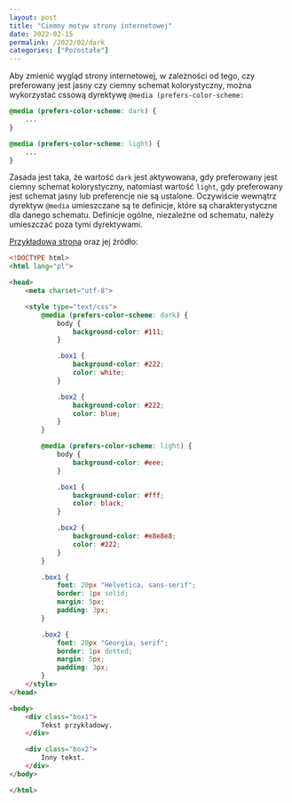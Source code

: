 ```yaml
---
layout: post
title: "Ciemny motyw strony internetowej"
date: 2022-02-15
permalink: /2022/02/dark
categories: ["Pozostałe"]
---
```


Aby zmienić wygląd strony internetowej, w zależności od tego, czy preferowany jest jasny czy ciemny schemat kolorystyczny, można wykorzystać cssową dyrektywę ``@media (prefers-color-scheme:``
```css
@media (prefers-color-scheme: dark) {
    ...
}

@media (prefers-color-scheme: light) {
    ...
}
```


Zasada jest taka, że wartość ``dark`` jest aktywowana, gdy preferowany jest ciemny schemat kolorystyczny, natomiast wartość ``light``, gdy preferowany jest schemat jasny lub preferencje nie są ustalone.
Oczywiście wewnątrz dyrektyw ``@media`` umieszczane są te definicje, które są charakterystyczne dla danego schematu. Definicje ogólne, niezależne od schematu, należy umieszczać poza tymi dyrektywami.

[Przykładowa strona](../../examples/2022/02/dark.html) oraz jej źródło:

```html
<!DOCTYPE html>
<html lang="pl">

<head>
    <meta charset="utf-8">

    <style type="text/css">
        @media (prefers-color-scheme: dark) {
            body {
                background-color: #111;
            }

            .box1 {
                background-color: #222;
                color: white;
            }

            .box2 {
                background-color: #222;
                color: blue;
            }
        }

        @media (prefers-color-scheme: light) {
            body {
                background-color: #eee;
            }

            .box1 {
                background-color: #fff;
                color: black;
            }

            .box2 {
                background-color: #e8e8e8;
                color: #222;
            }
        }

        .box1 {
            font: 20px "Helvetica, sans-serif";
            border: 1px solid;
            margin: 5px;
            padding: 3px;
        }

        .box2 {
            font: 20px "Georgia, serif";
            border: 1px dotted;
            margin: 5px;
            padding: 3px;
        }
    </style>
</head>

<body>
    <div class="box1">
        Tekst przykładowy.
    </div>

    <div class="box2">
        Inny tekst.
    </div>
</body>

</html>
```